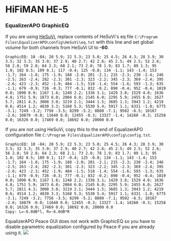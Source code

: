 # HiFiMAN HE-5
### EqualizerAPO GraphicEQ
If you are using [HeSuVi](https://sourceforge.net/projects/hesuvi/), replace contents of HeSuVi's eq file `C:\Program Files\EqualizerAPO\config\HeSuVi\eq.txt` with this line and set global volume for both channels from HeSuVi UI to **-60**.
```
GraphicEQ: 10 -84; 20 5.9; 22 5.3; 23 5.0; 25 4.5; 26 4.3; 28 3.9; 30 3.5; 32 3.3; 35 3.0; 37 2.9; 40 2.7; 42 2.6; 45 2.5; 49 2.5; 52 2.6; 56 2.8; 59 2.8; 64 2.3; 68 2.1; 73 2.0; 78 1.9; 83 1.7; 89 1.3; 95 1.0; 102 0.5; 109 0.1; 117 -0.4; 125 -0.8; 134 -1.1; 143 -1.4; 153 -1.7; 164 -1.8; 175 -1.9; 188 -2.0; 201 -2.1; 215 -2.3; 230 -2.4; 246 -2.5; 263 -2.4; 282 -2.3; 301 -2.3; 323 -2.2; 345 -2.3; 369 -2.4; 395 -2.6; 423 -2.3; 452 -1.9; 484 -1.5; 518 -1.4; 554 -1.6; 593 -1.3; 635 -1.1; 679 -0.9; 726 -0.3; 777 -0.1; 832 -0.2; 890 -0.4; 952 -0.4; 1019 0.0; 1090 0.9; 1167 1.6; 1248 2.2; 1336 3.1; 1429 3.8; 1529 4.0; 1636 4.8; 1751 5.9; 1873 6.0; 2004 6.0; 2145 6.0; 2295 5.9; 2455 6.0; 2627 5.7; 2811 4.3; 3008 3.0; 3219 2.1; 3444 1.5; 3685 1.3; 3943 1.2; 4219 0.6; 4514 1.2; 4830 3.3; 5168 5.3; 5530 5.4; 5917 1.1; 6331 -1.8; 6775 -3.1; 7249 -3.2; 7756 -3.5; 8299 -5.2; 8880 -7.1; 9502 -6.5; 10167 -2.6; 10879 -0.0; 11640 0.0; 12455 -0.3; 13327 -1.4; 14260 -0.3; 15258 0.0; 16326 0.0; 17469 0.0; 18692 0.0; 20000 0.0
```
If you are not using HeSuVi, copy this to the end of EqualizerAPO configuration file `C:\Program Files\EqualizerAPO\config\config.txt`.
```
GraphicEQ: 10 -84; 20 5.9; 22 5.3; 23 5.0; 25 4.5; 26 4.3; 28 3.9; 30 3.5; 32 3.3; 35 3.0; 37 2.9; 40 2.7; 42 2.6; 45 2.5; 49 2.5; 52 2.6; 56 2.8; 59 2.8; 64 2.3; 68 2.1; 73 2.0; 78 1.9; 83 1.7; 89 1.3; 95 1.0; 102 0.5; 109 0.1; 117 -0.4; 125 -0.8; 134 -1.1; 143 -1.4; 153 -1.7; 164 -1.8; 175 -1.9; 188 -2.0; 201 -2.1; 215 -2.3; 230 -2.4; 246 -2.5; 263 -2.4; 282 -2.3; 301 -2.3; 323 -2.2; 345 -2.3; 369 -2.4; 395 -2.6; 423 -2.3; 452 -1.9; 484 -1.5; 518 -1.4; 554 -1.6; 593 -1.3; 635 -1.1; 679 -0.9; 726 -0.3; 777 -0.1; 832 -0.2; 890 -0.4; 952 -0.4; 1019 0.0; 1090 0.9; 1167 1.6; 1248 2.2; 1336 3.1; 1429 3.8; 1529 4.0; 1636 4.8; 1751 5.9; 1873 6.0; 2004 6.0; 2145 6.0; 2295 5.9; 2455 6.0; 2627 5.7; 2811 4.3; 3008 3.0; 3219 2.1; 3444 1.5; 3685 1.3; 3943 1.2; 4219 0.6; 4514 1.2; 4830 3.3; 5168 5.3; 5530 5.4; 5917 1.1; 6331 -1.8; 6775 -3.1; 7249 -3.2; 7756 -3.5; 8299 -5.2; 8880 -7.1; 9502 -6.5; 10167 -2.6; 10879 -0.0; 11640 0.0; 12455 -0.3; 13327 -1.4; 14260 -0.3; 15258 0.0; 16326 0.0; 17469 0.0; 18692 0.0; 20000 0.0
Copy: L=-6.0dB*l, R=-6.0dB*R
```
EqualizerAPO Peace GUI does not work with GraphicEQ so you have to disable parametric equalization configured by Peace if you are already using it.
![](https://raw.githubusercontent.com/jaakkopasanen/AutoEq/master/results/Headphone.com/innerfidelity/onear/HiFiMAN%20HE-5/HiFiMAN%20HE-5.png)
